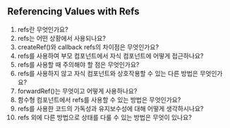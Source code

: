 ## Referencing Values with Refs

1. refs란 무엇인가요?
2. refs는 어떤 상황에서 사용되나요?
3. createRef()와 callback refs의 차이점은 무엇인가요?
4. refs를 사용하여 부모 컴포넌트에서 자식 컴포넌트에 어떻게 접근하나요?
5. refs를 사용할 때 주의해야 할 점은 무엇인가요?
6. refs를 사용하지 않고 자식 컴포넌트와 상호작용할 수 있는 다른 방법은 무엇인가요?
7. forwardRef()는 무엇이고 어떻게 사용하나요?
8. 함수형 컴포넌트에서 refs를 사용할 수 있는 방법은 무엇인가요?
9. refs를 사용한 코드의 가독성과 유지보수성에 대해 어떻게 생각하시나요?
10. refs 외에 다른 방법으로 상태를 다룰 수 있는 방법은 무엇이 있나요?